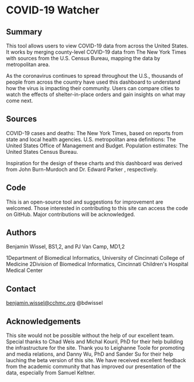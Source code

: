 # COVID-19 Watcher

## Summary
This tool allows users to view COVID-19 data from across the United States. It works by merging county-level COVID-19 data from The New York Times with sources from the U.S. Census Bureau, mapping the data by metropolitan area.

As the coronavirus continues to spread throughout the U.S., thousands of people from across the country have used this dashboard to understand how the virus is impacting their community. Users can compare cities to watch the effects of shelter-in-place orders and gain insights on what may come next.

## Sources
COVID-19 cases and deaths: The New York Times, based on reports from state and local health agencies.
U.S. metropolitan area definitions: The United States Office of Management and Budget.
Population estimates: The United States Census Bureau.

Inspiration for the design of these charts and this dashboard was derived from John Burn-Murdoch and Dr. Edward Parker , respectively.

## Code
This is an open-source tool and suggestions for improvement are welcomed. Those interested in contributing to this site can access the code on GitHub. Major contributions will be acknowledged.

## Authors
Benjamin Wissel, BS1,2, and PJ Van Camp, MD1,2

1Department of Biomedical Informatics, University of Cincinnati College of Medicine
2Division of Biomedical Informatics, Cincinnati Children's Hospital Medical Center

## Contact
benjamin.wissel@cchmc.org
@bdwissel

## Acknowledgements
This site would not be possible without the help of our excellent team. Special thanks to Chad Weis and Michal Kouril, PhD for their help building the infrastructure for the site. Thank you to Leighanne Toole for promoting and media relations, and Danny Wu, PhD and Sander Su for their help lauching the beta version of this site. We have received excellent feedback from the academic community that has improved our presentation of the data, especially from Samuel Keltner.
